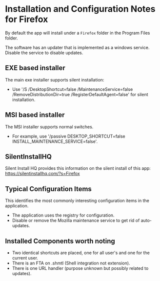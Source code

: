 # Installation and Configuration Notes for Firefox

By default the app will install under a `Firefox` folder in the Program Files folder.

The software has an updater that is implemented as a windows service.  Disable the service to disable updates.

## EXE based installer

The main exe installer supports silent installation:
* Use  '/S /DesktopShortcut=false /MaintenanceService=false /RemoveDistributionDir=true /RegisterDefaultAgent=false' for silent installation.

## MSI based installer

The MSI installer supports normal switches.
* For example, use '/passive DESKTOP_SHORTCUT=false INSTALL_MAINTENANCE_SERVICE=false'.



## SilentInstallHQ

Silent Install HQ provides this information on the silent install of this app: https://silentinstallhq.com/?s=Firefox 

## Typical Configuration Items 

This identifies the most commonly interesting configuration items in the application.

* The application uses the registry for configuration. 
* Disable or remove the Mozilla maintenance service to get rid of auto-updates.

## Installed Components worth noting
 
* Two identical shortcuts are placed, one for all user's and one for the current user.
* There is an FTA on .shmtl  (Shell integration not extension).
* There is one URL handler (purpose unknown but possibly related to updates).
